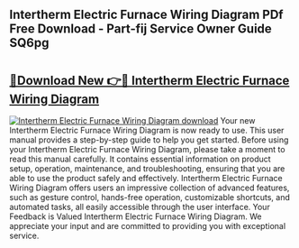 ## Intertherm Electric Furnace Wiring Diagram PDf Free Download - Part-fij Service Owner Guide SQ6pg

# <h2><a href="http://dfnylo0.blite.top/?on=Intertherm+Electric+Furnace+Wiring+Diagram">🔗Download New 👉🔴 Intertherm Electric Furnace Wiring Diagram</a></h2>

[![Intertherm Electric Furnace Wiring Diagram download](https://i.imgur.com/lujVjoI.png)](http://dfnylo0.blite.top/?on=Intertherm+Electric+Furnace+Wiring+Diagram)
Your new Intertherm Electric Furnace Wiring Diagram is now ready to use. This user manual provides a step-by-step guide to help you get started. Before using your Intertherm Electric Furnace Wiring Diagram, please take a moment to read this manual carefully. It contains essential information on product setup, operation, maintenance, and troubleshooting, ensuring that you are able to use the product safely and effectively. Intertherm Electric Furnace Wiring Diagram offers users an impressive collection of advanced features, such as gesture control, hands-free operation, customizable shortcuts, and automated tasks, all easily accessible through the user interface. Your Feedback is Valued Intertherm Electric Furnace Wiring Diagram. We appreciate your input and are committed to providing you with exceptional service.
